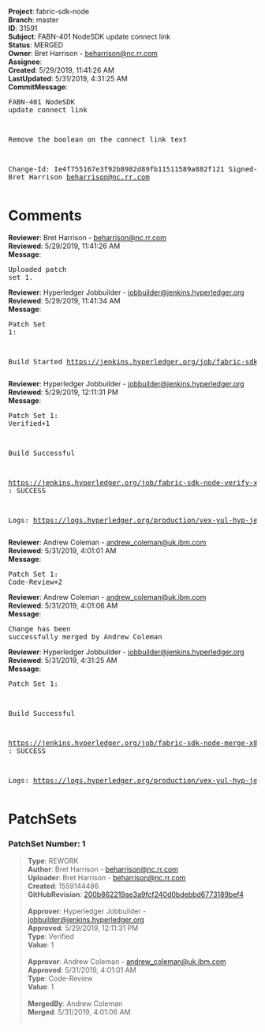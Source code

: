 <strong>Project</strong>: fabric-sdk-node<br><strong>Branch</strong>: master<br><strong>ID</strong>: 31591<br><strong>Subject</strong>: FABN-401 NodeSDK update connect link<br><strong>Status</strong>: MERGED<br><strong>Owner</strong>: Bret Harrison - beharrison@nc.rr.com<br><strong>Assignee</strong>:<br><strong>Created</strong>: 5/29/2019, 11:41:26 AM<br><strong>LastUpdated</strong>: 5/31/2019, 4:31:25 AM<br><strong>CommitMessage</strong>:<br><pre>FABN-401 NodeSDK update connect link

Remove the boolean on the connect link text

Change-Id: Ie4f755167e3f92b8982d89fb11511589a882f121
Signed-off-by: Bret Harrison <beharrison@nc.rr.com>
</pre><h1>Comments</h1><strong>Reviewer</strong>: Bret Harrison - beharrison@nc.rr.com<br><strong>Reviewed</strong>: 5/29/2019, 11:41:26 AM<br><strong>Message</strong>: <pre>Uploaded patch set 1.</pre><strong>Reviewer</strong>: Hyperledger Jobbuilder - jobbuilder@jenkins.hyperledger.org<br><strong>Reviewed</strong>: 5/29/2019, 11:41:34 AM<br><strong>Message</strong>: <pre>Patch Set 1:

Build Started https://jenkins.hyperledger.org/job/fabric-sdk-node-verify-x86_64/2580/</pre><strong>Reviewer</strong>: Hyperledger Jobbuilder - jobbuilder@jenkins.hyperledger.org<br><strong>Reviewed</strong>: 5/29/2019, 12:11:31 PM<br><strong>Message</strong>: <pre>Patch Set 1: Verified+1

Build Successful 

https://jenkins.hyperledger.org/job/fabric-sdk-node-verify-x86_64/2580/ : SUCCESS

Logs: https://logs.hyperledger.org/production/vex-yul-hyp-jenkins-3/fabric-sdk-node-verify-x86_64/2580</pre><strong>Reviewer</strong>: Andrew Coleman - andrew_coleman@uk.ibm.com<br><strong>Reviewed</strong>: 5/31/2019, 4:01:01 AM<br><strong>Message</strong>: <pre>Patch Set 1: Code-Review+2</pre><strong>Reviewer</strong>: Andrew Coleman - andrew_coleman@uk.ibm.com<br><strong>Reviewed</strong>: 5/31/2019, 4:01:06 AM<br><strong>Message</strong>: <pre>Change has been successfully merged by Andrew Coleman</pre><strong>Reviewer</strong>: Hyperledger Jobbuilder - jobbuilder@jenkins.hyperledger.org<br><strong>Reviewed</strong>: 5/31/2019, 4:31:25 AM<br><strong>Message</strong>: <pre>Patch Set 1:

Build Successful 

https://jenkins.hyperledger.org/job/fabric-sdk-node-merge-x86_64/382/ : SUCCESS

Logs: https://logs.hyperledger.org/production/vex-yul-hyp-jenkins-3/fabric-sdk-node-merge-x86_64/382</pre><h1>PatchSets</h1><h3>PatchSet Number: 1</h3><blockquote><strong>Type</strong>: REWORK<br><strong>Author</strong>: Bret Harrison - beharrison@nc.rr.com<br><strong>Uploader</strong>: Bret Harrison - beharrison@nc.rr.com<br><strong>Created</strong>: 1559144486<br><strong>GitHubRevision</strong>: [200b862219ae3a9fcf240d0bdebbd6773189bef4](https://github.com/hyperledger/fabric-sdk-node/commit/200b862219ae3a9fcf240d0bdebbd6773189bef4)<br><br><strong>Approver</strong>: Hyperledger Jobbuilder - jobbuilder@jenkins.hyperledger.org<br><strong>Approved</strong>: 5/29/2019, 12:11:31 PM<br><strong>Type</strong>: Verified<br><strong>Value</strong>: 1<br><br><strong>Approver</strong>: Andrew Coleman - andrew_coleman@uk.ibm.com<br><strong>Approved</strong>: 5/31/2019, 4:01:01 AM<br><strong>Type</strong>: Code-Review<br><strong>Value</strong>: 1<br><br><strong>MergedBy</strong>: Andrew Coleman<br><strong>Merged</strong>: 5/31/2019, 4:01:06 AM<br><br></blockquote>